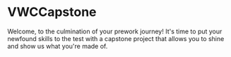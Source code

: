 # VWCCapstone
Welcome, to the culmination of your prework journey! It's time to put your newfound skills to the test with a capstone project that allows you to shine and show us what you're made of.
